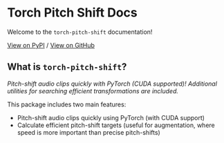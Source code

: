 # Torch Pitch Shift Docs

Welcome to the `torch-pitch-shift` documentation!

[View on PyPI](https://pypi.org/project/torch-pitch-shift/) / [View on GitHub](https://github.com/KentoNishi/torch-pitch-shift)

## What is `torch-pitch-shift`?

*Pitch-shift audio clips quickly with PyTorch (CUDA supported)! Additional utilities for searching efficient transformations are included.*

This package includes two main features:

* Pitch-shift audio clips quickly using PyTorch (with CUDA support)
* Calculate efficient pitch-shift targets (useful for augmentation, where speed is more important than precise pitch-shifts)

